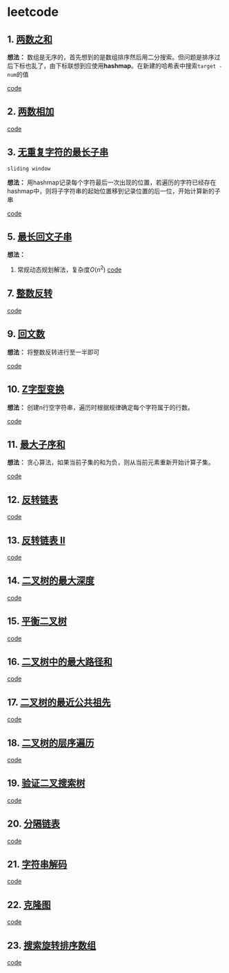 # leetcode

## 1. [两数之和](https://leetcode-cn.com/problems/two-sum/)

**想法：**
数组是无序的，首先想到的是数组排序然后用二分搜索。但问题是排序过后下标也乱了，由下标联想到应使用**hashmap**。在新建的哈希表中搜索`target - num`的值

[code](https://github.com/Nipengwei/algorithm/blob/master/leetcode/code1.py)

## 2. [两数相加](https://leetcode-cn.com/problems/add-two-numbers/)

[code](https://github.com/Nipengwei/algorithm/blob/master/leetcode/code2.py)

## 3. [无重复字符的最长子串](https://leetcode-cn.com/problems/longest-substring-without-repeating-characters/)
`sliding window`

**想法：**
用hashmap记录每个字符最后一次出现的位置，若遍历的字符已经存在hashmap中，则将子字符串的起始位置移到记录位置的后一位，开始计算新的子串

[code](https://github.com/Nipengwei/algorithm/blob/master/leetcode/code3.py)

## 5. [最长回文子串](https://leetcode-cn.com/problems/longest-palindromic-substring/submissions/)

**想法：**
1. 常规动态规划解法，复杂度$O(n^2)$
[code](https://github.com/Nipengwei/algorithm/blob/master/leetcode/code5.py)

## 7. [整数反转](https://leetcode-cn.com/problems/reverse-integer/submissions/)

[code](https://github.com/Nipengwei/algorithm/blob/master/leetcode/code7.py)

## 9. [回文数](https://leetcode-cn.com/problems/palindrome-number/)

**想法：**
将整数反转进行至一半即可

[code](https://github.com/Nipengwei/algorithm/blob/master/leetcode/code9.py)

## 10. [Z字型变换](https://leetcode-cn.com/problems/zigzag-conversion/)

**想法：**
创建n行空字符串，遍历时根据规律确定每个字符属于的行数。

[code](https://github.com/Nipengwei/algorithm/blob/master/leetcode/code10.py)

## 11. [最大子序和](https://leetcode-cn.com/problems/maximum-subarray/)

**想法：**
贪心算法，如果当前子集的和为负，则从当前元素重新开始计算子集。

[code](https://github.com/Nipengwei/algorithm/blob/master/leetcode/code11.py)

## 12. [反转链表](https://leetcode-cn.com/problems/reverse-linked-list/)

[code](https://github.com/Nipengwei/algorithm/blob/master/leetcode/code12.py)

## 13. [反转链表 II](https://leetcode-cn.com/problems/reverse-linked-list-ii/)

[code](https://github.com/Nipengwei/algorithm/blob/master/leetcode/code13.py)

## 14. [二叉树的最大深度](https://leetcode-cn.com/problems/maximum-depth-of-binary-tree/)

[code](https://github.com/Nipengwei/algorithm/blob/master/leetcode/104.二叉树的最大深度.js)

## 15. [平衡二叉树](https://leetcode-cn.com/problems/balanced-binary-tree/)

[code](https://github.com/Nipengwei/algorithm/blob/master/leetcode/110.平衡二叉树.js)

## 16. [二叉树中的最大路径和](https://leetcode-cn.com/problems/binary-tree-maximum-path-sum/)

[code](https://github.com/Nipengwei/algorithm/blob/master/leetcode/124.二叉树中的最大路径和.js)

## 17. [二叉树的最近公共祖先](https://leetcode-cn.com/problems/lowest-common-ancestor-of-a-binary-tree/)

[code](https://github.com/Nipengwei/algorithm/blob/master/leetcode/236.二叉树的最近公共祖先.js)

## 18. [二叉树的层序遍历](https://leetcode-cn.com/problems/binary-tree-level-order-traversal/)

[code](https://github.com/Nipengwei/algorithm/blob/master/leetcode/102.二叉树的层序遍历.js)

## 19. [验证二叉搜索树](https://leetcode-cn.com/problems/validate-binary-search-tree/)

[code](https://github.com/Nipengwei/algorithm/blob/master/leetcode/98.验证二叉搜索树.js)

## 20. [分隔链表](https://leetcode-cn.com/problems/partition-list/)

[code](https://github.com/Nipengwei/algorithm/blob/master/leetcode/86.分隔链表.js)

## 21. [字符串解码](https://leetcode-cn.com/problems/decode-string/)

[code](https://github.com/Nipengwei/algorithm/blob/master/leetcode/394.字符串解码.js)

## 22. [克隆图](https://leetcode-cn.com/problems/clone-graph/)

[code](https://github.com/Nipengwei/algorithm/blob/master/leetcode/133.克隆图.js)

## 23. [搜索旋转排序数组](https://leetcode-cn.com/problems/search-in-rotated-sorted-array/)

[code](https://github.com/Nipengwei/algorithm/blob/master/leetcode/33.搜索旋转排序数组.js)